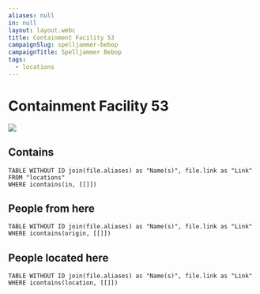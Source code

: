 ```yaml
---
aliases: null
in: null
layout: layout.webc
title: Containment Facility 53
campaignSlug: spelljammer-bebop
campaignTitle: Spelljammer Bebop
tags:
  - locations
---
```

# Containment Facility 53

![](Screenshot%202025-01-05%20at%2013.53.13.png)

## Contains
```dataview
TABLE WITHOUT ID join(file.aliases) as "Name(s)", file.link as "Link"
FROM "locations"
WHERE icontains(in, [[]])
```

## People from here

```dataview
TABLE WITHOUT ID join(file.aliases) as "Name(s)", file.link as "Link"
WHERE icontains(origin, [[]])
```

## People located here

```dataview
TABLE WITHOUT ID join(file.aliases) as "Name(s)", file.link as "Link"
WHERE icontains(location, [[]])
```

